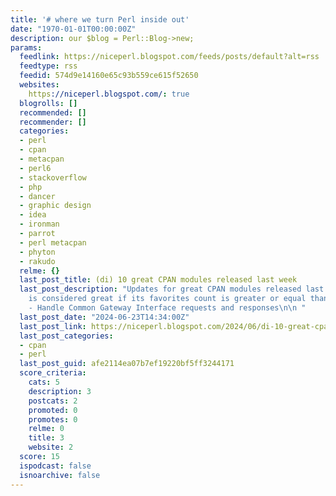 ```yaml
---
title: '# where we turn Perl inside out'
date: "1970-01-01T00:00:00Z"
description: our $blog = Perl::Blog->new;
params:
  feedlink: https://niceperl.blogspot.com/feeds/posts/default?alt=rss
  feedtype: rss
  feedid: 574d9e14160e65c93b559ce615f52650
  websites:
    https://niceperl.blogspot.com/: true
  blogrolls: []
  recommended: []
  recommender: []
  categories:
  - perl
  - cpan
  - metacpan
  - perl6
  - stackoverflow
  - php
  - dancer
  - graphic design
  - idea
  - ironman
  - parrot
  - perl metacpan
  - phyton
  - rakudo
  relme: {}
  last_post_title: (di) 10 great CPAN modules released last week
  last_post_description: "Updates for great CPAN modules released last week. A module
    is considered great if its favorites count is greater or equal than 12.\n\nCGI
    - Handle Common Gateway Interface requests and responses\n\n "
  last_post_date: "2024-06-23T14:34:00Z"
  last_post_link: https://niceperl.blogspot.com/2024/06/di-10-great-cpan-modules-released-last.html
  last_post_categories:
  - cpan
  - perl
  last_post_guid: afe2114ea07b7ef19220bf5ff3244171
  score_criteria:
    cats: 5
    description: 3
    postcats: 2
    promoted: 0
    promotes: 0
    relme: 0
    title: 3
    website: 2
  score: 15
  ispodcast: false
  isnoarchive: false
---
```

